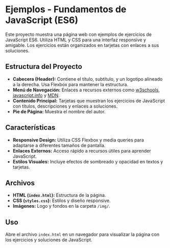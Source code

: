 <h1>Ejemplos - Fundamentos de JavaScript (ES6)</h1>

<p>Este proyecto muestra una página web con ejemplos de ejercicios de JavaScript ES6. Utiliza HTML y CSS para una interfaz responsive y amigable. Los ejercicios están organizados en tarjetas con enlaces a sus soluciones.</p>

<h2>Estructura del Proyecto</h2>

<ul>
  <li><strong>Cabecera (Header):</strong> Contiene el título, subtítulo, y un logotipo alineado a la derecha. Usa Flexbox para mantener la estructura.</li>
  <li><strong>Menú de Navegación:</strong> Enlaces a recursos externos como <a href="https://www.w3schools.com/js/default.asp">w3schools</a>, <a href="https://es.javascript.info/js">javascript.info</a> y <a href="https://developer.mozilla.org/es/docs/Web/JavaScript">MDN</a>.</li>
  <li><strong>Contenido Principal:</strong> Tarjetas que muestran los ejercicios de JavaScript con títulos, descripciones y enlaces a soluciones.</li>
  <li><strong>Pie de Página:</strong> Muestra el nombre del autor.</li>
</ul>

<h2>Características</h2>

<ul>
  <li><strong>Responsive Design:</strong> Utiliza CSS Flexbox y media queries para adaptarse a diferentes tamaños de pantalla.</li>
  <li><strong>Enlaces Externos:</strong> Acceso rápido a recursos útiles para aprender JavaScript.</li>
  <li><strong>Estilos Visuales:</strong> Incluye efectos de sombreado y opacidad en textos y tarjetas.</li>
</ul>

<h2>Archivos</h2>

<ul>
  <li><strong>HTML (<code>index.html</code>):</strong> Estructura de la página.</li>
  <li><strong>CSS (<code>styles.css</code>):</strong> Estilos y diseño responsive.</li>
  <li><strong>Imágenes:</strong> Logo y fondos en la carpeta <code>/img/</code>.</li>
</ul>

<h2>Uso</h2>

<p>Abre el archivo <code>index.html</code> en un navegador para visualizar la página con los ejercicios y soluciones de JavaScript.</p>
